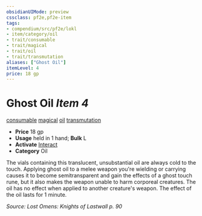 ```yaml
---
obsidianUIMode: preview
cssclass: pf2e,pf2e-item
tags:
- compendium/src/pf2e/lokl
- item/category/oil
- trait/consumable
- trait/magical
- trait/oil
- trait/transmutation
aliases: ["Ghost Oil"]
itemLevel: 4
price: 18 gp
---
```

# Ghost Oil *Item 4*  
[consumable](../../../rules/traits/consumable.md)  [magical](../../../rules/traits/magical.md)  [oil](../../../rules/traits/oil.md)  [transmutation](../../../rules/traits/transmutation.md)  

- **Price** 18 gp
- **Usage** held in 1 hand; **Bulk** L
- **Activate** [Interact](../../../rules/actions/interact.md)
- **Category** Oil

The vials containing this translucent, unsubstantial oil are always cold to the touch. Applying ghost oil to a melee weapon you're wielding or carrying causes it to become semitransparent and gain the effects of a ghost touch rune, but it also makes the weapon unable to harm corporeal creatures. The oil has no effect when applied to another creature's weapon. The effect of the oil lasts for 1 minute.

*Source: Lost Omens: Knights of Lastwall p. 90*